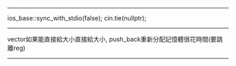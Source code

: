   ---
  ios_base::sync_with_stdio(false);
  cin.tie(nullptr);

  ---
  vector如果能直接給大小直接給大小, push_back重新分配記憶體很花時間(要跳離reg)

  ---